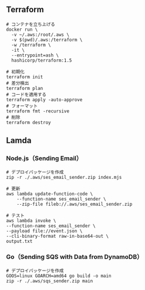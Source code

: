 ## Terraform

```shell
# コンテナを立ち上げる
docker run \
  -v ~/.aws:/root/.aws \
  -v $(pwd)/.aws:/terraform \
  -w /terraform \
  -it \
  --entrypoint=ash \
  hashicorp/terraform:1.5

# 初期化
terraform init
# 差分検出
terraform plan
# コードを適用する
terraform apply -auto-approve
# フォーマット
terraform fmt -recursive
# 削除
terraform destroy
```

## Lamda

### Node.js（Sending Email）

```shell
# デプロイパッケージを作成
zip -r ./.aws/ses_email_sender.zip index.mjs
```

```shell
# 更新
aws lambda update-function-code \
    --function-name ses_email_sender \
    --zip-file fileb://.aws/ses_email_sender.zip
```

```shell
# テスト
aws lambda invoke \
--function-name ses_email_sender \
--payload file://event.json \
--cli-binary-format raw-in-base64-out \
output.txt
```

### Go（Sending SQS with Data from DynamoDB）

```shell
# デプロイパッケージを作成
GOOS=linux GOARCH=amd64 go build -o main
zip -r ./.aws/sqs_sender.zip main
```